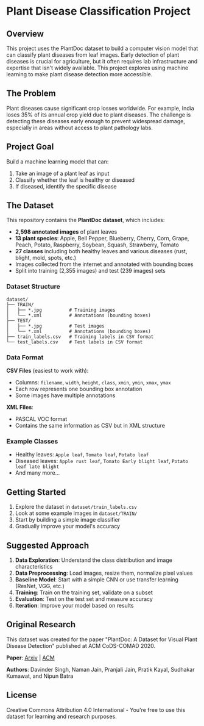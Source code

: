 # Plant Disease Classification Project

## Overview

This project uses the PlantDoc dataset to build a computer vision model that can classify plant diseases from leaf images. Early detection of plant diseases is crucial for agriculture, but it often requires lab infrastructure and expertise that isn't widely available. This project explores using machine learning to make plant disease detection more accessible.

## The Problem

Plant diseases cause significant crop losses worldwide. For example, India loses 35% of its annual crop yield due to plant diseases. The challenge is detecting these diseases early enough to prevent widespread damage, especially in areas without access to plant pathology labs.

## Project Goal

Build a machine learning model that can:
1. Take an image of a plant leaf as input
2. Classify whether the leaf is healthy or diseased
3. If diseased, identify the specific disease

## The Dataset

This repository contains the **PlantDoc dataset**, which includes:

- **2,598 annotated images** of plant leaves
- **13 plant species**: Apple, Bell Pepper, Blueberry, Cherry, Corn, Grape, Peach, Potato, Raspberry, Soybean, Squash, Strawberry, Tomato
- **27 classes** including both healthy leaves and various diseases (rust, blight, mold, spots, etc.)
- Images collected from the internet and annotated with bounding boxes
- Split into training (2,355 images) and test (239 images) sets

### Dataset Structure

```
dataset/
├── TRAIN/
│   ├── *.jpg          # Training images
│   └── *.xml          # Annotations (bounding boxes)
├── TEST/
│   ├── *.jpg          # Test images
│   └── *.xml          # Annotations (bounding boxes)
├── train_labels.csv   # Training labels in CSV format
└── test_labels.csv    # Test labels in CSV format
```

### Data Format

**CSV Files** (easiest to work with):
- Columns: `filename`, `width`, `height`, `class`, `xmin`, `ymin`, `xmax`, `ymax`
- Each row represents one bounding box annotation
- Some images have multiple annotations

**XML Files**:
- PASCAL VOC format
- Contains the same information as CSV but in XML structure

### Example Classes

- Healthy leaves: `Apple leaf`, `Tomato leaf`, `Potato leaf`
- Diseased leaves: `Apple rust leaf`, `Tomato Early blight leaf`, `Potato leaf late blight`
- And many more...

## Getting Started

1. Explore the dataset in `dataset/train_labels.csv`
2. Look at some example images in `dataset/TRAIN/`
3. Start by building a simple image classifier
4. Gradually improve your model's accuracy

## Suggested Approach

1. **Data Exploration**: Understand the class distribution and image characteristics
2. **Data Preprocessing**: Load images, resize them, normalize pixel values
3. **Baseline Model**: Start with a simple CNN or use transfer learning (ResNet, VGG, etc.)
4. **Training**: Train on the training set, validate on a subset
5. **Evaluation**: Test on the test set and measure accuracy
6. **Iteration**: Improve your model based on results

## Original Research

This dataset was created for the paper "PlantDoc: A Dataset for Visual Plant Disease Detection" published at ACM CoDS-COMAD 2020.

**Paper**: [Arxiv](https://arxiv.org/abs/1911.10317) | [ACM](https://dl.acm.org/doi/10.1145/3371158.3371196)

**Authors**: Davinder Singh, Naman Jain, Pranjali Jain, Pratik Kayal, Sudhakar Kumawat, and Nipun Batra

## License

Creative Commons Attribution 4.0 International - You're free to use this dataset for learning and research purposes.
